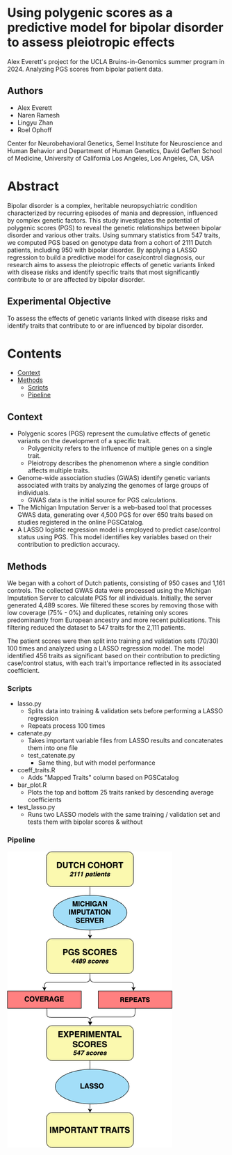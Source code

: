 # Using polygenic scores as a predictive model for bipolar disorder to assess pleiotropic effects

Alex Everett's project for the UCLA Bruins-in-Genomics summer program in 2024. Analyzing PGS scores from bipolar patient data.

## Authors

- Alex Everett
- Naren Ramesh
- Lingyu Zhan
- Roel Ophoff

Center for Neurobehavioral Genetics, Semel Institute for Neuroscience and Human Behavior and Department of Human Genetics, David Geffen School of Medicine, University of California Los Angeles, Los Angeles, CA, USA

# Abstract

Bipolar disorder is a complex, heritable neuropsychiatric condition characterized by recurring episodes of mania and depression, influenced by complex genetic factors. This study investigates the potential of polygenic scores (PGS) to reveal the genetic relationships between bipolar disorder and various other traits. Using summary statistics from 547 traits, we computed PGS based on genotype data from a cohort of 2111 Dutch patients, including 950 with bipolar disorder. By applying a LASSO regression to build a predictive model for case/control diagnosis, our research aims to assess the pleiotropic effects of genetic variants linked with disease risks and identify specific traits that most significantly contribute to or are affected by bipolar disorder.

## Experimental Objective

To assess the effects of genetic variants linked with disease risks and identify traits that contribute to or are influenced by bipolar disorder.

# Contents

- [Context](#context)
- [Methods](#methods)
  - [Scripts](#scripts)
  - [Pipeline](#scripts)

## Context

* Polygenic scores (PGS) represent the cumulative effects of genetic variants on the development of a specific trait.
  * Polygenicity refers to the influence of multiple genes on a single trait.
  * Pleiotropy describes the phenomenon where a single condition affects multiple traits.
* Genome-wide association studies (GWAS) identify genetic variants associated with traits by analyzing the genomes of large groups of individuals.
  * GWAS data is the initial source for PGS calculations.
* The Michigan Imputation Server is a web-based tool that processes GWAS data, generating over 4,500 PGS for over 650 traits based on studies registered in the online PGSCatalog.
* A LASSO logistic regression model is employed to predict case/control status using PGS. This model identifies key variables based on their contribution to prediction accuracy.

## Methods

We began with a cohort of Dutch patients, consisting of 950 cases and 1,161 controls. The collected GWAS data were processed using the Michigan Imputation Server to calculate PGS for all individuals. Initially, the server generated 4,489 scores. We filtered these scores by removing those with low coverage (75% - 0%) and duplicates, retaining only scores predominantly from European ancestry and more recent publications. This filtering reduced the dataset to 547 traits for the 2,111 patients.

The patient scores were then split into training and validation sets (70/30) 100 times and analyzed using a LASSO regression model. The model identified 456 traits as significant based on their contribution to predicting case/control status, with each trait's importance reflected in its associated coefficient.

### Scripts

* lasso.py
  * Splits data into training & validation sets before performing a LASSO regression
  * Repeats process 100 times
* catenate.py
  * Takes important variable files from LASSO results and concatenates them into one file
  * test_catenate.py
    * Same thing, but with model performance
* coeff_traits.R
  * Adds "Mapped Traits" column based on PGSCatalog
* bar_plot.R
  * Plots the top and bottom 25 traits ranked by descending average coefficients
* test_lasso.py
  * Runs two LASSO models with the same training / validation set and tests them with bipolar scores & without

### Pipeline

![alt text](flowchart.png "Generalized Pipeline")

